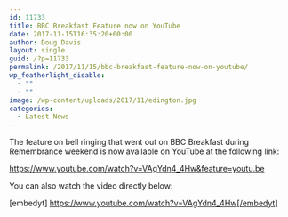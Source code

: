 ```yaml
---
id: 11733
title: BBC Breakfast Feature now on YouTube
date: 2017-11-15T16:35:20+00:00
author: Doug Davis
layout: single
guid: /?p=11733
permalink: /2017/11/15/bbc-breakfast-feature-now-on-youtube/
wp_featherlight_disable:
  - ""
  - ""
image: /wp-content/uploads/2017/11/edington.jpg
categories:
  - Latest News
---
```

The feature on bell ringing that went out on BBC Breakfast during Remembrance weekend is now available on YouTube at the following link:

<a href="https://www.youtube.com/watch?v=VAgYdn4_4Hw&feature=youtu.be" target="_blank" rel="noopener">https://www.youtube.com/watch?v=VAgYdn4_4Hw&feature=youtu.be</a>

You can also watch the video directly below:

[embedyt] https://www.youtube.com/watch?v=VAgYdn4_4Hw[/embedyt]
